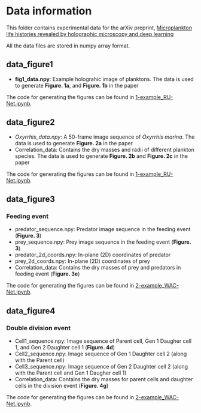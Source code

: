 # Data information

This folder contains experimental data for the arXiv preprint, [Microplankton life histories revealed by holographic microscopy and deep learning](https://arxiv.org/abs/2202.09046)

All the data files are stored in numpy array format. 

## data_figure1

  - **fig1_data.npy**: Example holograhic image of planktons. The data is used to generate **Figure. 1a**, and **Figure. 1b** in the paper 
  
The code for generating the figures can be found in [1-example_RU-Net.ipynb](https://github.com/softmatterlab/Quantitative-Microplankton-Tracker/blob/main/examples/1-example_RU-Net.ipynb).

## data_figure2

  - *Oxyrrhis_data.npy*: A 50-frame image sequence of *Oxyrrhis marina*. The data is used to generate **Figure. 2a** in the paper
  - Correlation_data: Contains the dry masses and radii of different plankton species. The data is used to generate **Figure. 2b** and **Figure. 2c** in the paper

The code for generating the figures can be found in [1-example_RU-Net.ipynb](https://github.com/softmatterlab/Quantitative-Microplankton-Tracker/blob/main/examples/1-example_RU-Net.ipynb).

## data_figure3

### Feeding event

  - predator_sequence.npy: Predator image sequence in the feeding event (**Figure. 3**)
  - prey_sequence.npy: Prey image sequence in the feeding event (**Figure. 3**)
  - predator_2d_coords.npy: In-plane (2D) coordinates of predator
  - prey_2d_coords.npy: In-plane (2D) coordinates of prey
  - Correlation_data: Contains the dry masses of prey and predators in feeding event (**Figure. 3e**)

The code for generating the figures can be found in [2-example_WAC-Net.ipynb](https://github.com/softmatterlab/Quantitative-Microplankton-Tracker/blob/main/examples/2-example_WAC-Net.ipynb).


## data_figure4

### Double division event

  - Cell1_sequence.npy: Image sequence of Parent cell, Gen 1 Daugher cell 1, and Gen 2 Daughter cell 1 (**Figure. 4d**)
  - Cell2_sequence.npy: Image sequence of Gen 1 Daughter cell 2 (along with the Parent cell)
  - Cell3_sequence.npy: Image sequence of Gen 2 Daughter cell 2 (along with the Parent cell and Gen 1 Daugher cell 1)
  - Correlation_data: Contains the dry masses for parent cells and daughter cells in the division event (**Figure. 4g**)

The code for generating the figures can be found in [2-example_WAC-Net.ipynb](https://github.com/softmatterlab/Quantitative-Microplankton-Tracker/blob/main/examples/2-example_WAC-Net.ipynb).
